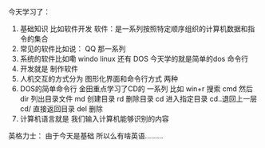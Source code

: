 今天学习了：  
1. 基础知识 比如软件开发 软件：是一系列按照特定顺序组织的计算机数据和指令的集合  
2. 常见的软件比如说： QQ 那一系列 
3. 系统的软件比如嘞  windo linux 还有 DOS  今天学的就是简单的dos 命令行 
4. 开发就是 制作软件 
5.  人机交互的方式分为 图形化界面和命令行方式 两种  
6.   DOS的简单命令行 金田重点学习了CD的 一系列 比如 win+r 搜索 cmd 然后 dir 
   列出目录文件  md 创建目录 rd 删除目录 cd 进入指定目录 cd..退回上一层
   cd/ 直接返回目录 del 删除 
7.    计算机语言就是 我们输入计算机能够识别的内容 

英格力士：
由于今天是基础 所以么有啥英语.........